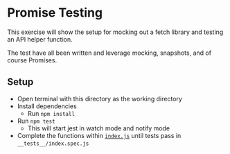 # Promise Testing

This exercise will show the setup for mocking out a fetch library and testing an API helper function. 

The test have all been written and leverage mocking, snapshots, and of course Promises. 

## Setup
- Open terminal with this directory as the working directory
- Install dependencies
  - Run `npm install`
- Run `npm test`
  - This will start jest in watch mode and notify mode
- Complete the functions within [`index.js`](index.spec.js) until tests pass in `__tests__/index.spec.js`